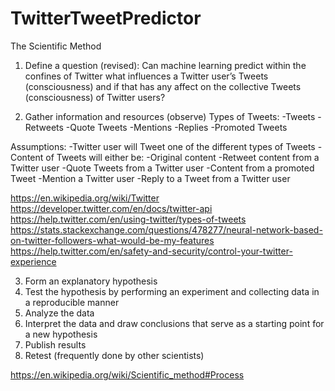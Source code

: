 # TwitterTweetPredictor

The Scientific Method
1. Define a question (revised): Can machine learning predict within the confines of Twitter what influences a Twitter user’s Tweets (consciousness) and if that has any affect on the collective Tweets (consciousness) of Twitter users?

2. Gather information and resources (observe)
Types of Tweets:
-Tweets
-Retweets
-Quote Tweets
-Mentions
-Replies
-Promoted Tweets

Assumptions:
-Twitter user will Tweet one of the different types of Tweets
-Content of Tweets will either be:
  -Original content
  -Retweet content from a Twitter user
  -Quote Tweets from a Twitter user
  -Content from a promoted Tweet
  -Mention a Twitter user
  -Reply to a Tweet from a Twitter user

https://en.wikipedia.org/wiki/Twitter
https://developer.twitter.com/en/docs/twitter-api
https://help.twitter.com/en/using-twitter/types-of-tweets
https://stats.stackexchange.com/questions/478277/neural-network-based-on-twitter-followers-what-would-be-my-features
https://help.twitter.com/en/safety-and-security/control-your-twitter-experience


3. Form an explanatory hypothesis
4. Test the hypothesis by performing an experiment and collecting data in a reproducible manner
5. Analyze the data
6. Interpret the data and draw conclusions that serve as a starting point for a new hypothesis
7. Publish results
8. Retest (frequently done by other scientists)

https://en.wikipedia.org/wiki/Scientific_method#Process

